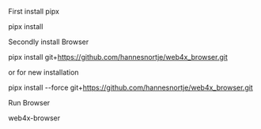 First install pipx

pipx install

Secondly install Browser

pipx install git+https://github.com/hannesnortje/web4x_browser.git

or for new installation

pipx install --force git+https://github.com/hannesnortje/web4x_browser.git

Run Browser

web4x-browser

